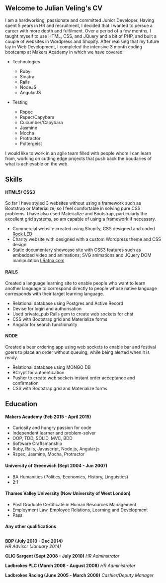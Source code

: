 ## Welcome to Julian Veling's CV

I am a hardworking, passionate and committed Junior Developer. Having spent 5 years in HR and recruitment, I decided that I wanted to persue a career with more depth and fulfilment. Over a period of a few months, I taught myself to use HTML, CSS, and JQuery and a bit of PHP, and built a couple of websites in Wordpress and Shopify. After realising that my future lay in Web Development, I completed the intensive 3 month coding bootcamp at Makers Academy in which we have covered:  

- Technologies 
  - Ruby 
  - Sinatra 
  - Rails 
  - NodeJS 
  - AngularJS

- Testing
  - Rspec
  - Rspec/Capybara
  - Cucumber/Capybara
  - Jasmine
  - Mocha
  - Protractor 
  - Poltergeist

I would like to work in an agile team filled with people whom I can learn from, working on cutting edge projects that push back the boudaries of what is achievable on the web.  

## Skills

#### HTML5/ CSS3

So far I have styled 3 websites without using a framework such as Bootstrap or Materialize, so I feel comfortable in solving pure CSS problems. I have also used Materialize and Bootstrap, particularly the excellent grid systems, so am capable of using a framework if necessary.

- Commercial website created using Shopify, CSS designed and coded [Rock LED](www.rockled.co.uk)  
- Charity website with designed with a custom Wordpress theme and CSS design
- Static documentary showcase site with CSS3 features such as embedded video and animations; SVG animations and JQuery DOM manipulation [LRatna.com](www.lratna.com)     

#### RAILS

Created a language learning site to enable people who want to learn another language to correspond directly to people whose native language corresponds with their target learning language. 

- Relational database using Postgres and Active Record
- Devise for login and authorisation  
- Used private_pub Rails gem to create web sockets for chat
- CSS with Bootstrap grid and Materialize forms
- Angular for search functionality

#### NODE

Created a beer ordering app using web sockets to enable bar and festival goers to place an order without queuing, while being alerted when it is ready.  

- Relational database using MONGO DB
- BCrypt for authentication  
- Pusher to create web sockets instant order acceptance and confirmation
- CSS with Bootstrap grid and Materialize forms

## Education

#### Makers Academy (Feb 2015 - April 2015)

- Curiosity and hungry passion for code
- Independent learner and problem-solver
- OOP, TDD, SOLID, MVC, BDD
- Software Craftsmanship
- Ruby, Rails, Javascript, Node.js, Angular.js
- Rspec, Jasmine, Mocha, Protractor

#### University of Greenwich (Sept 2004 - Jun 2007)

- BA Humanities (Politics, Economics, History, Linguistics)
- 2:1

#### Thames Valley University (Now University of West London) 

- Post Graduate Certificate in Human Resources Management
- Employment Law, Employee Relations, Learning and Development
- Pass

#### Any other qualifications

## 

**BDP (July 2010 - Dec 2014)**  
*HR Advisor (January 2014)*

**CLIC Sargent (Sept 2008 - July 2010)**
*HR Adminstrator*

**Ladbrokes PLC (March 2008 - August 2008)**
*HR Administrator*

**Ladbrokes Racing (June 2005 - March 2008)**
*Cashier/Deputy Manager*